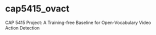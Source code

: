 # cap5415_ovact
CAP 5415 Project: A Training-free Baseline for Open-Vocabulary Video Action Detection
